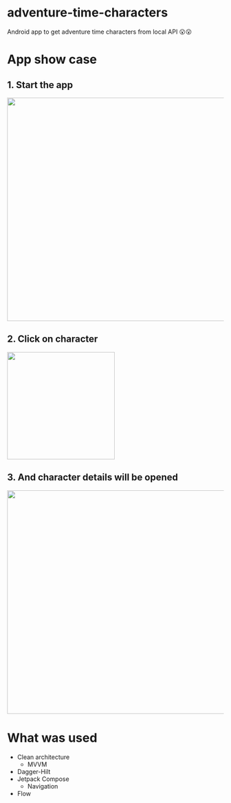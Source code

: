 # adventure-time-characters
Android app to get adventure time characters from local API 😮😮

# App show case

## 1. Start the app  
<div style= "text-align: left;"><img src="https://user-images.githubusercontent.com/63263301/212544418-d9067d91-5a5b-46b8-bdf6-63cab2504f4d.png" height="520"/></div>  

## 2. Click on character  
<div style= "text-align: left;"><img src="https://user-images.githubusercontent.com/63263301/212544576-3be0b29d-ca41-4976-b896-371ce2042c93.png" height="250"/></div>  

## 3. And character details will be opened  
<div style= "text-align: left;"><img src="https://user-images.githubusercontent.com/63263301/212544447-5b4e86e6-0615-4098-b364-076617f220d3.png" height="520"/></div>  


# What was used
- Clean architecture
  - MVVM
- Dagger-Hilt
- Jetpack Compose
  - Navigation
- Flow
